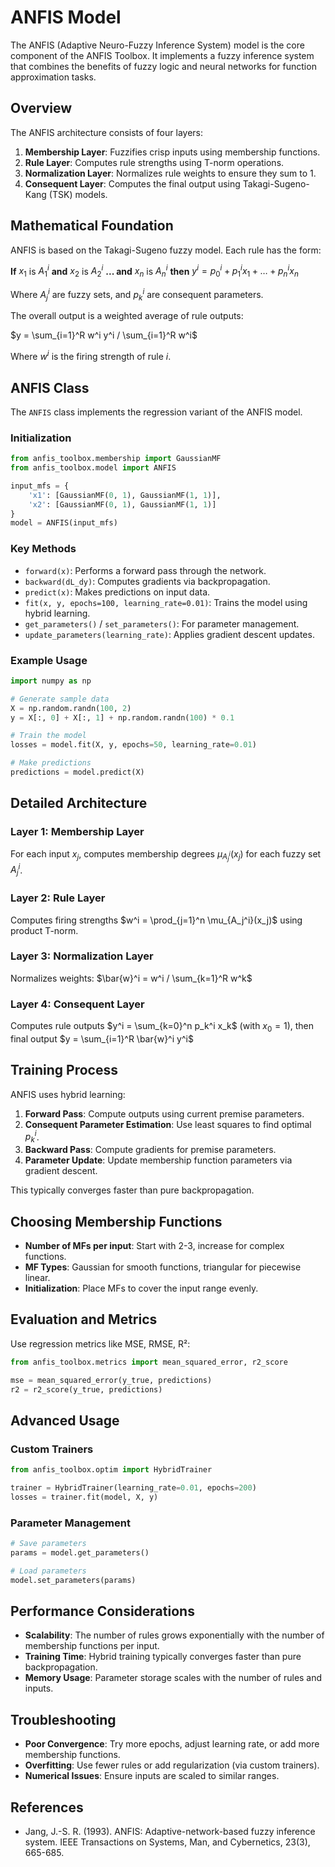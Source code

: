 # ANFIS Model

The ANFIS (Adaptive Neuro-Fuzzy Inference System) model is the core component of the ANFIS Toolbox. It implements a fuzzy inference system that combines the benefits of fuzzy logic and neural networks for function approximation tasks.

## Overview

The ANFIS architecture consists of four layers:

1. **Membership Layer**: Fuzzifies crisp inputs using membership functions.
2. **Rule Layer**: Computes rule strengths using T-norm operations.
3. **Normalization Layer**: Normalizes rule weights to ensure they sum to 1.
4. **Consequent Layer**: Computes the final output using Takagi-Sugeno-Kang (TSK) models.

## Mathematical Foundation

ANFIS is based on the Takagi-Sugeno fuzzy model. Each rule has the form:

**If** $x_1$ is $A_1^i$ **and** $x_2$ is $A_2^i$ **... and** $x_n$ is $A_n^i$ **then** $y^i = p_0^i + p_1^i x_1 + \dots + p_n^i x_n$

Where $A_j^i$ are fuzzy sets, and $p_k^i$ are consequent parameters.

The overall output is a weighted average of rule outputs:

$y = \sum_{i=1}^R w^i y^i / \sum_{i=1}^R w^i$

Where $w^i$ is the firing strength of rule $i$.

## ANFIS Class

The `ANFIS` class implements the regression variant of the ANFIS model.

### Initialization

```python
from anfis_toolbox.membership import GaussianMF
from anfis_toolbox.model import ANFIS

input_mfs = {
    'x1': [GaussianMF(0, 1), GaussianMF(1, 1)],
    'x2': [GaussianMF(0, 1), GaussianMF(1, 1)]
}
model = ANFIS(input_mfs)
```

### Key Methods

- `forward(x)`: Performs a forward pass through the network.
- `backward(dL_dy)`: Computes gradients via backpropagation.
- `predict(x)`: Makes predictions on input data.
- `fit(x, y, epochs=100, learning_rate=0.01)`: Trains the model using hybrid learning.
- `get_parameters()` / `set_parameters()`: For parameter management.
- `update_parameters(learning_rate)`: Applies gradient descent updates.

### Example Usage

```python
import numpy as np

# Generate sample data
X = np.random.randn(100, 2)
y = X[:, 0] + X[:, 1] + np.random.randn(100) * 0.1

# Train the model
losses = model.fit(X, y, epochs=50, learning_rate=0.01)

# Make predictions
predictions = model.predict(X)
```

## Detailed Architecture

### Layer 1: Membership Layer

For each input $x_j$, computes membership degrees $\mu_{A_j^i}(x_j)$ for each fuzzy set $A_j^i$.

### Layer 2: Rule Layer

Computes firing strengths $w^i = \prod_{j=1}^n \mu_{A_j^i}(x_j)$ using product T-norm.

### Layer 3: Normalization Layer

Normalizes weights: $\bar{w}^i = w^i / \sum_{k=1}^R w^k$

### Layer 4: Consequent Layer

Computes rule outputs $y^i = \sum_{k=0}^n p_k^i x_k$ (with $x_0 = 1$), then final output $y = \sum_{i=1}^R \bar{w}^i y^i$

## Training Process

ANFIS uses hybrid learning:

1. **Forward Pass**: Compute outputs using current premise parameters.
2. **Consequent Parameter Estimation**: Use least squares to find optimal $p_k^i$.
3. **Backward Pass**: Compute gradients for premise parameters.
4. **Parameter Update**: Update membership function parameters via gradient descent.

This typically converges faster than pure backpropagation.

## Choosing Membership Functions

- **Number of MFs per input**: Start with 2-3, increase for complex functions.
- **MF Types**: Gaussian for smooth functions, triangular for piecewise linear.
- **Initialization**: Place MFs to cover the input range evenly.

## Evaluation and Metrics

Use regression metrics like MSE, RMSE, R²:

```python
from anfis_toolbox.metrics import mean_squared_error, r2_score

mse = mean_squared_error(y_true, predictions)
r2 = r2_score(y_true, predictions)
```

## Advanced Usage

### Custom Trainers

```python
from anfis_toolbox.optim import HybridTrainer

trainer = HybridTrainer(learning_rate=0.01, epochs=200)
losses = trainer.fit(model, X, y)
```

### Parameter Management

```python
# Save parameters
params = model.get_parameters()

# Load parameters
model.set_parameters(params)
```

## Performance Considerations

- **Scalability**: The number of rules grows exponentially with the number of membership functions per input.
- **Training Time**: Hybrid training typically converges faster than pure backpropagation.
- **Memory Usage**: Parameter storage scales with the number of rules and inputs.

## Troubleshooting

- **Poor Convergence**: Try more epochs, adjust learning rate, or add more membership functions.
- **Overfitting**: Use fewer rules or add regularization (via custom trainers).
- **Numerical Issues**: Ensure inputs are scaled to similar ranges.

## References

- Jang, J.-S. R. (1993). ANFIS: Adaptive-network-based fuzzy inference system. IEEE Transactions on Systems, Man, and Cybernetics, 23(3), 665-685.
